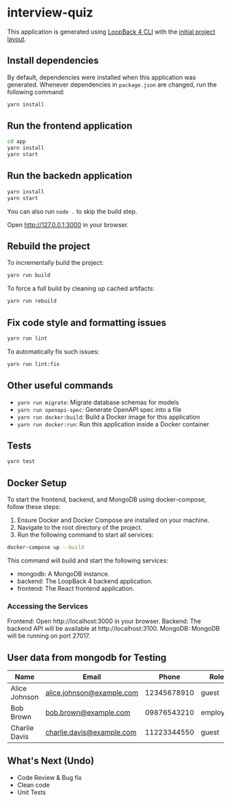 # interview-quiz

This application is generated using [LoopBack 4 CLI](https://loopback.io/doc/en/lb4/Command-line-interface.html) with the
[initial project layout](https://loopback.io/doc/en/lb4/Loopback-application-layout.html).

## Install dependencies

By default, dependencies were installed when this application was generated.
Whenever dependencies in `package.json` are changed, run the following command:

```sh
yarn install
```

## Run the frontend application

```sh
cd app
yarn install
yarn start
```

## Run the backedn application

```sh
yarn install
yarn start
```

You can also run `node .` to skip the build step.

Open http://127.0.0.1:3000 in your browser.

## Rebuild the project

To incrementally build the project:

```sh
yarn run build
```

To force a full build by cleaning up cached artifacts:

```sh
yarn run rebuild
```

## Fix code style and formatting issues

```sh
yarn run lint
```

To automatically fix such issues:

```sh
yarn run lint:fix
```

## Other useful commands

- `yarn run migrate`: Migrate database schemas for models
- `yarn run openapi-spec`: Generate OpenAPI spec into a file
- `yarn run docker:build`: Build a Docker image for this application
- `yarn run docker:run`: Run this application inside a Docker container

## Tests

```sh
yarn test
```

## Docker Setup

To start the frontend, backend, and MongoDB using docker-compose, follow these steps:

1. Ensure Docker and Docker Compose are installed on your machine.
2. Navigate to the root directory of the project.
3. Run the following command to start all services:

```sh
docker-compose up --build
```

This command will build and start the following services:

- mongodb: A MongoDB instance.
- backend: The LoopBack 4 backend application.
- frontend: The React frontend application.

### Accessing the Services

Frontend: Open http://localhost:3000 in your browser.
Backend: The backend API will be available at http://localhost:3100.
MongoDB: MongoDB will be running on port 27017.

## User data from mongodb for Testing

| Name          | Email                     | Phone       | Role     | Password |
| ------------- | ------------------------- | ----------- | -------- | -------- |
| Alice Johnson | alice.johnson@example.com | 12345678910 | guest    | 123456   |
| Bob Brown     | bob.brown@example.com     | 09876543210 | employee | 123456   |
| Charlie Davis | charlie.davis@example.com | 11223344550 | guest    | 123456   |

## What's Next (Undo)

- Code Review & Bug fix
- Clean code
- Unit Tests
